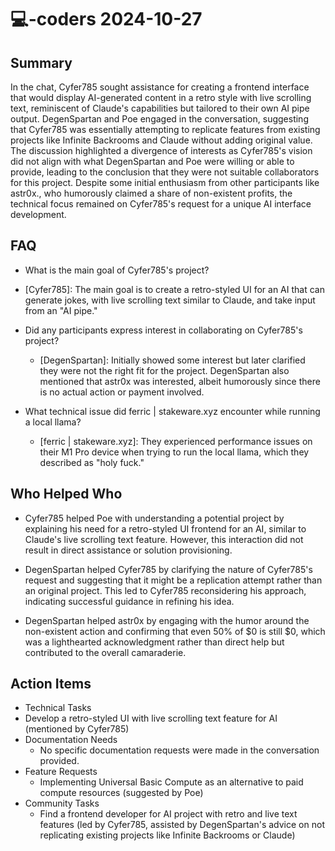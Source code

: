 # 💻-coders 2024-10-27

## Summary

In the chat, Cyfer785 sought assistance for creating a frontend interface that would display AI-generated content in a retro style with live scrolling text, reminiscent of Claude's capabilities but tailored to their own AI pipe output. DegenSpartan and Poe engaged in the conversation, suggesting that Cyfer785 was essentially attempting to replicate features from existing projects like Infinite Backrooms and Claude without adding original value. The discussion highlighted a divergence of interests as Cyfer785's vision did not align with what DegenSpartan and Poe were willing or able to provide, leading to the conclusion that they were not suitable collaborators for this project. Despite some initial enthusiasm from other participants like astr0x., who humorously claimed a share of non-existent profits, the technical focus remained on Cyfer785's request for a unique AI interface development.

## FAQ

- What is the main goal of Cyfer785's project?
- [Cyfer785]: The main goal is to create a retro-styled UI for an AI that can generate jokes, with live scrolling text similar to Claude, and take input from an "AI pipe."

- Did any participants express interest in collaborating on Cyfer785's project?

    - [DegenSpartan]: Initially showed some interest but later clarified they were not the right fit for the project. DegenSpartan also mentioned that astr0x was interested, albeit humorously since there is no actual action or payment involved.

- What technical issue did ferric | stakeware.xyz encounter while running a local llama?
    - [ferric | stakeware.xyz]: They experienced performance issues on their M1 Pro device when trying to run the local llama, which they described as "holy fuck."

## Who Helped Who

- Cyfer785 helped Poe with understanding a potential project by explaining his need for a retro-styled UI frontend for an AI, similar to Claude's live scrolling text feature. However, this interaction did not result in direct assistance or solution provisioning.

- DegenSpartan helped Cyfer785 by clarifying the nature of Cyfer785's request and suggesting that it might be a replication attempt rather than an original project. This led to Cyfer785 reconsidering his approach, indicating successful guidance in refining his idea.
- DegenSpartan helped astr0x by engaging with the humor around the non-existent action and confirming that even 50% of $0 is still $0, which was a lighthearted acknowledgment rather than direct help but contributed to the overall camaraderie.

## Action Items

- Technical Tasks
- Develop a retro-styled UI with live scrolling text feature for AI (mentioned by Cyfer785)
- Documentation Needs
    - No specific documentation requests were made in the conversation provided.
- Feature Requests
    - Implementing Universal Basic Compute as an alternative to paid compute resources (suggested by Poe)
- Community Tasks
    - Find a frontend developer for AI project with retro and live text features (led by Cyfer785, assisted by DegenSpartan's advice on not replicating existing projects like Infinite Backrooms or Claude)
